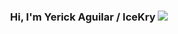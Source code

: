 <h3 align="center">
  Hi, I'm Yerick Aguilar / IceKry
  <img src="https://media.tenor.com/80x8KB3gJvEAAAAj/sm64-mario.gif">
</h3>

